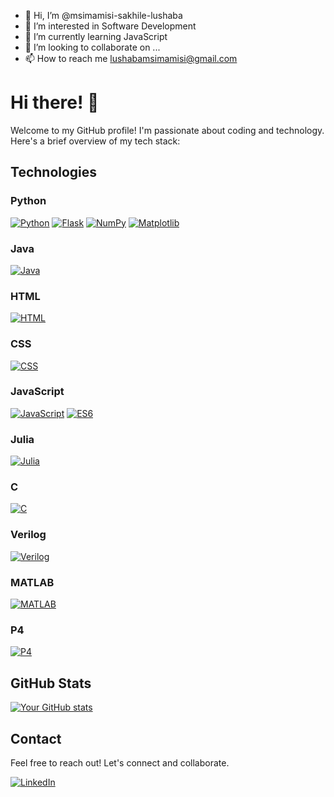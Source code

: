 - 👋 Hi, I’m @msimamisi-sakhile-lushaba
- 👀 I’m interested in Software Development
- 🌱 I’m currently learning JavaScript
- 💞️ I’m looking to collaborate on ...
- 📫 How to reach me lushabamsimamisi@gmail.com

<!---
msimamisi-sakhile/msimamisi-sakhile is a ✨ special ✨ repository because its `README.md` (this file) appears on your GitHub profile.
You can click the Preview link to take a look at your changes.
--->


# Hi there! 👋

Welcome to my GitHub profile! I'm passionate about coding and technology. Here's a brief overview of my tech stack:

## Technologies

### Python

[![Python](https://img.shields.io/badge/Python-3776AB?style=for-the-badge&logo=python&logoColor=white&labelColor=306998)](https://www.python.org/)
[![Flask](https://img.shields.io/badge/Flask-000000?style=for-the-badge&logo=flask&logoColor=white&labelColor=black)](https://flask.palletsprojects.com/)
[![NumPy](https://img.shields.io/badge/NumPy-013243?style=for-the-badge&logo=numpy&logoColor=white&labelColor=013243)](https://numpy.org/)
[![Matplotlib](https://img.shields.io/badge/Matplotlib-3776AB?style=for-the-badge&logo=matplotlib&logoColor=white&labelColor=3776AB)](https://matplotlib.org/)


### Java

[![Java](https://img.shields.io/badge/Java-007396?style=for-the-badge&logo=java&logoColor=white&labelColor=red)](https://www.java.com/)


### HTML

[![HTML](https://img.shields.io/badge/HTML5-E34F26?style=for-the-badge&logo=html5&logoColor=white&labelColor=E34F26)](https://developer.mozilla.org/en-US/docs/Web/HTML)


### CSS

[![CSS](https://img.shields.io/badge/CSS3-1572B6?style=for-the-badge&logo=css3&logoColor=white&labelColor=1572B6)](https://developer.mozilla.org/en-US/docs/Web/CSS)


### JavaScript

[![JavaScript](https://img.shields.io/badge/JavaScript-F7DF1E?style=for-the-badge&logo=javascript&logoColor=black&labelColor=F7DF1E)](https://developer.mozilla.org/en-US/docs/Web/JavaScript)
[![ES6](https://img.shields.io/badge/ES6-ECMAScript_6-F7DF1E?style=for-the-badge&labelColor=blue)](https://www.ecma-international.org/ecma-262/6.0/)

### Julia

[![Julia](https://img.shields.io/badge/Julia-9558B2?style=for-the-badge&logo=julia&logoColor=white&labelColor=9558B2)](https://julialang.org/)


### C

[![C](https://img.shields.io/badge/C-A8B9CC?style=for-the-badge&logo=c&logoColor=white&labelColor=A8B9CC)](https://en.wikipedia.org/wiki/C_(programming_language))


### Verilog

[![Verilog](https://img.shields.io/badge/Verilog-4285F4?style=for-the-badge&logoColor=white&labelColor=4285F4)](https://en.wikipedia.org/wiki/Verilog)

### MATLAB

[![MATLAB](https://img.shields.io/badge/MATLAB-0076A8?style=for-the-badge&logo=mathworks&logoColor=white&labelColor=0076A8)](https://www.mathworks.com/products/matlab.html)

### P4

[![P4](https://img.shields.io/badge/P4-7055B5?style=for-the-badge&logo=p4&logoColor=white&labelColor=7055B5)](https://p4.org/)

## GitHub Stats

[![Your GitHub stats](https://github-readme-stats.vercel.app/api?username=msimamisi-sakhile&show_icons=true&hide=contribs,prs)](https://github.com/msimamisi-sakhile)

## Contact

Feel free to reach out! Let's connect and collaborate.

[![LinkedIn](https://img.shields.io/badge/LinkedIn-Profile-informational?style=for-the-badge&logo=linkedin&logoColor=white&labelColor=blue)]([https://www.linkedin.com/in/your-linkedin-profile/](https://www.linkedin.com/in/msimamisi/))

